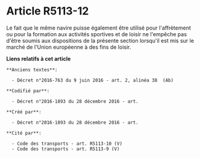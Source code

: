# Article R5113-12

Le fait que le même navire puisse également être utilisé pour l'affrètement ou pour la formation aux activités sportives et
de loisir ne l'empêche pas d'être soumis aux dispositions de la présente section lorsqu'il est mis sur le marché de l'Union
européenne à des fins de loisir.

**Liens relatifs à cet article**

	**Anciens textes**:

	  - Décret n°2016-763 du 9 juin 2016 - art. 2, alinéa 38  (Ab)

	**Codifié par**:

	  - Décret n°2016-1893 du 28 décembre 2016 - art.

	**Créé par**:

	  - Décret n°2016-1893 du 28 décembre 2016 - art.

	**Cité par**:

	  - Code des transports - art. R5113-10 (V)
	  - Code des transports - art. R5113-9 (V)

